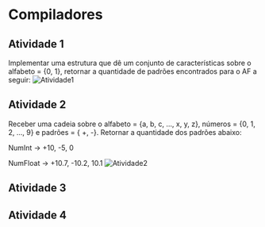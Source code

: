 # Compiladores
## Atividade 1
Implementar uma estrutura que dê um conjunto de características sobre o alfabeto = {0, 1}, retornar a quantidade de padrões encontrados para o AF a seguir:
![Atividade1](https://user-images.githubusercontent.com/83798719/236462832-e1cb2471-602a-4789-b3f0-bc42d673b9ee.png)

## Atividade 2
Receber uma cadeia sobre o alfabeto = {a, b, c, ..., x, y, z}, números = {0, 1, 2, ..., 9} e padrões = { +, -}. Retornar a quantidade dos padrões abaixo:

NumInt -> +10, -5, 0

NumFloat -> +10.7, -10.2, 10.1
![Atividade2](https://user-images.githubusercontent.com/83798719/236464776-99e1b1ef-e092-495d-825c-0bd3ca6460fc.png)

## Atividade 3
## Atividade 4
